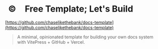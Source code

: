 
# <span data-v-549c013f class="icon " style="display:inline; padding: 10px;  margin-right: 12px;">©</span> Free Template; Let's Build

[https://github.com/chaselikethebank/docs-template](https://github.com/chaselikethebank/docs-template)

> A minimal, opinionated template for building your own docs system with VitePress + GitHub + Vercel.
